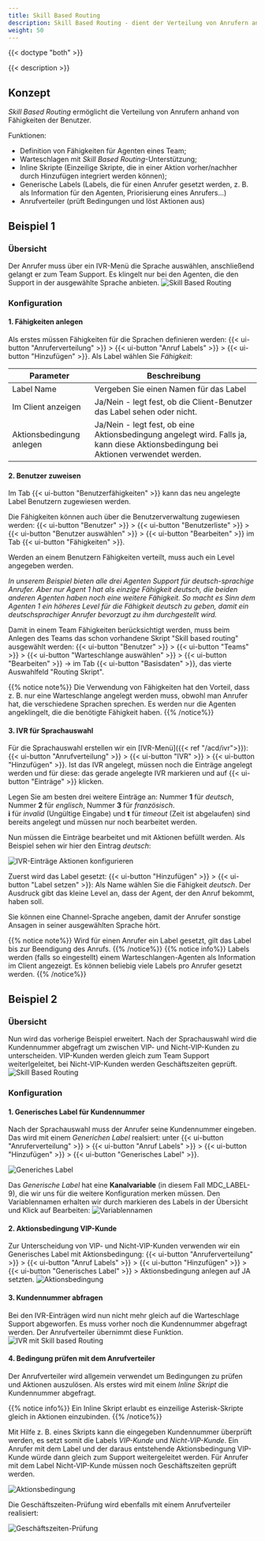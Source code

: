 ```yaml
---
title: Skill Based Routing
description: Skill Based Routing - dient der Verteilung von Anrufern anhand Benutzern zugewiesenen Fähigkeiten
weight: 50
---
```


{{< doctype "both" >}}
 
{{< description >}}

## Konzept

*Skill Based Routing* ermöglicht die Verteilung von Anrufern anhand von Fähigkeiten der Benutzer.

Funktionen:

* Definition von Fähigkeiten für Agenten eines Team;
* Warteschlagen mit *Skill Based Routing*-Unterstützung;
* Inline Skripte (Einzeilige Skripte, die in einer Aktion vorher/nachher durch Hinzufügen integriert werden können);
* Generische Labels (Labels, die für einen Anrufer gesetzt werden, z. B. als Information für den Agenten, Priorisierung eines Anrufers...)
* Anrufverteiler (prüft Bedingungen und löst Aktionen aus)

## Beispiel 1

### Übersicht

Der Anrufer muss über ein IVR-Menü die Sprache auswählen, anschließend gelangt er zum Team Support. Es klingelt nur bei den Agenten, die den Support in der ausgewählte Sprache anbieten.
![Skill Based Routing](sample-1.de.png?width=80%)

### Konfiguration

#### 1. Fähigkeiten anlegen

Als erstes müssen Fähigkeiten für die Sprachen definieren werden: {{< ui-button "Anruferverteilung" >}} > {{< ui-button "Anruf Labels" >}} > {{< ui-button "Hinzufügen" >}}. Als Label wählen Sie *Fähigkeit*:

|Parameter|Beschreibung|
|---|---|
|Label Name|Vergeben Sie einen Namen für das Label|
|Im Client anzeigen|Ja/Nein - legt fest, ob die Client-Benutzer das Label sehen oder nicht.|
|Aktionsbedingung anlegen|Ja/Nein - legt fest, ob eine Aktionsbedingung angelegt wird. Falls ja, kann diese Aktionsbedingung bei Aktionen verwendet werden.|

#### 2. Benutzer zuweisen

Im Tab {{< ui-button "Benutzerfähigkeiten" >}} kann das neu angelegte Label Benutzern zugewiesen werden.

Die Fähigkeiten können auch über die Benutzerverwaltung zugewiesen werden: {{< ui-button "Benutzer" >}} > {{< ui-button "Benutzerliste" >}} > {{< ui-button "Benutzer auswählen" >}} > {{< ui-button "Bearbeiten" >}} im Tab {{< ui-button "Fähigkeiten" >}}.

Werden an einem Benutzern Fähigkeiten verteilt, muss auch ein Level angegeben werden.

*In unserem Beispiel bieten alle drei Agenten Support für deutsch-sprachige Anrufer. Aber nur Agent 1 hat als einzige Fähigkeit deutsch, die beiden anderen Agenten haben noch eine weitere Fähigkeit.
So macht es Sinn dem Agenten 1 ein höheres Level für die Fähigkeit deutsch zu geben, damit ein deutschsprachiger Anrufer bevorzugt zu ihm durchgestellt wird.*

Damit in einem Team Fähigkeiten berücksichtigt werden, muss beim Anlegen des Teams das schon vorhandene Skript "Skill based routing" ausgewählt werden: {{< ui-button "Benutzer" >}} > {{< ui-button "Teams" >}} > {{< ui-button "Warteschlange auswählen" >}} > {{< ui-button "Bearbeiten" >}} -> im Tab {{< ui-button "Basisdaten" >}}, das vierte Auswahlfeld "Routing Skript".

{{% notice note%}}
Die Verwendung von Fähigkeiten hat den Vorteil, dass z. B. nur eine Warteschlange angelegt werden muss, obwohl man Anrufer hat, die verschiedene Sprachen sprechen. Es werden nur die Agenten angeklingelt, die die benötigte Fähigkeit haben.
{{% /notice%}}

#### 3. IVR für Sprachauswahl

Für die Sprachauswahl erstellen wir ein [IVR-Menü]({{< ref "/acd/ivr">}}): {{< ui-button "Anrufverteilung" >}} > {{< ui-button "IVR" >}} > {{< ui-button "Hinzufügen" >}}.
Ist das IVR angelegt, müssen noch die Einträge angelegt werden und für diese: das gerade angelegte IVR markieren und auf {{< ui-button "Einträge" >}} klicken.

Legen Sie am besten drei weitere Einträge an: Nummer **1** für *deutsch*, Nummer **2** für *englisch*, Nummer **3** für *französisch*.<br>**i** für *invalid* (Ungültige Eingabe) und **t** für *timeout* (Zeit ist abgelaufen) sind bereits angelegt und müssen nur noch bearbeitet werden.

Nun müssen die Einträge bearbeitet und mit Aktionen befüllt werden. Als Beispiel sehen wir hier den Eintrag *deutsch*:

![IVR-Einträge Aktionen konfigurieren](ivr-entry.de.png?width=80%)

Zuerst wird das Label gesetzt: {{< ui-button "Hinzufügen" >}} > {{< ui-button "Label setzen" >}}:
Als Name wählen Sie die Fähigkeit *deutsch*. Der Ausdruck gibt das kleine Level an, dass der Agent, der den Anruf bekommt, haben soll.

Sie können eine Channel-Sprache angeben, damit der Anrufer sonstige Ansagen in seiner ausgewählten Sprache hört.

{{% notice note%}}
Wird für einen Anrufer ein Label gesetzt, gilt das Label bis zur Beendigung des Anrufs.
{{% /notice%}}
{{% notice info%}}
Labels werden (falls so eingestellt) einem Warteschlangen-Agenten als Information im Client angezeigt. Es können beliebig viele Labels pro Anrufer gesetzt werden.
{{% /notice%}}


## Beispiel 2
### Übersicht

Nun wird das vorherige Beispiel erweitert. Nach der Sprachauswahl wird die Kundennummer abgefragt um zwischen VIP- und Nicht-VIP-Kunden zu unterscheiden. VIP-Kunden werden gleich zum Team Support weiterlgeleitet, bei Nicht-VIP-Kunden werden Geschäftszeiten geprüft.
 ![Skill Based Routing](sample-2.de.png)

### Konfiguration

#### 1. Generisches Label für Kundennummer
Nach der Sprachauswahl muss der Anrufer seine Kundennummer eingeben. Das wird mit einem *Generichen Label* realsiert: unter {{< ui-button "Anruferverteilung" >}} > {{< ui-button "Anruf Labels" >}} > {{< ui-button "Hinzufügen" >}} > {{< ui-button "Generisches Label" >}}.

![Generiches Label](label-generic.de.png?width=80%)

Das *Generische Label* hat eine **Kanalvariable** (in diesem Fall MDC_LABEL-9), die wir uns für die weitere Konfiguration merken müssen. Den Variablennamen erhalten wir durch markieren des Labels in der Übersicht und Klick auf Bearbeiten:
![Variablennamen](generic-label.de.png?width=80%)

#### 2. Aktionsbedingung VIP-Kunde

Zur Unterscheidung von VIP- und Nicht-VIP-Kunden verwenden wir ein Generisches Label mit Aktionsbedingung: {{< ui-button "Anruferverteilung" >}} > {{< ui-button "Anruf Labels" >}} > {{< ui-button "Hinzufügen" >}} > {{< ui-button "Generisches Label" >}} > Aktionsbedingung anlegen auf JA setzten.
![Aktionsbedingung](label-condition.de.png?width=80%)

#### 3. Kundennummer abfragen

Bei den IVR-Einträgen wird nun nicht mehr gleich auf die Warteschlage Support abgeworfen. Es muss vorher noch die Kundennummer abgefragt werden. Der Anrufverteiler übernimmt diese Funktion.
![IVR mit Skill based Routing](ivr-entry.de.png?width=80%)

#### 4. Bedingung prüfen mit dem Anrufverteiler

Der Anrufverteiler wird allgemein verwendet um Bedingungen zu prüfen und Aktionen auszulösen.
Als erstes wird mit einem *Inline Skript* die Kundennummer abgefragt.

{{% notice info%}}
Ein Inline Skript erlaubt es einzeilige Asterisk-Skripte gleich in Aktionen einzubinden.
{{% /notice%}}

Mit Hilfe z. B. eines Skripts kann die eingegeben Kundennummer überprüft werden, es setzt somit die Labels *VIP-Kunde* und *Nicht-VIP-Kunde*. Ein Anrufer mit dem Label und der daraus entstehende Aktionsbedingung VIP-Kunde würde dann gleich zum Support weitergeleitet werden. Für Anrufer mit dem Label Nicht-VIP-Kunde müssen noch Geschäftszeiten geprüft werden.

![Aktionsbedingung](call-router-2.de.png?width=80%)

Die Geschäftszeiten-Prüfung wird ebenfalls mit einem Anrufverteiler realisiert:

![Geschäftszeiten-Prüfung](call-router-1.de.png?width=80%)
